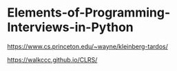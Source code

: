 # Elements-of-Programming-Interviews-in-Python

https://www.cs.princeton.edu/~wayne/kleinberg-tardos/

https://walkccc.github.io/CLRS/

